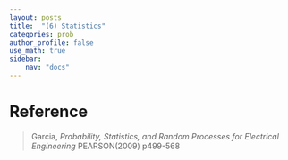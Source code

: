 ```yaml
---
layout: posts
title:  "(6) Statistics"
categories: prob
author_profile: false
use_math: true
sidebar:
    nav: "docs"
---
```


# Reference

>Garcia, *Probability, Statistics, and Random Processes for Electrical Engineering* PEARSON(2009) p499-568